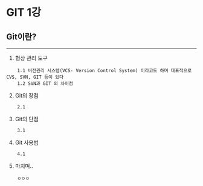 # GIT 1강 
  ## Git이란?
  ----------------
1. 형상 관리 도구  
```
    1.1 버전관리 시스템(VCS- Version Control System) 이라고도 하며 대표적으로 CVS, SVN, GIT 등이 있다
    1.2 SVN과 GIT 의 차이점 
```
2. Git의 장점
```
    2.1
```
3. Git의 단점
```
    3.1
```
4. Git 사용법
```
    4.1
```
5. 마치며..
```
    ㅇㅇㅇ  
```
